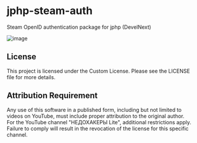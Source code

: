# jphp-steam-auth
Steam OpenID authentication package for jphp (DevelNext)

![image](https://github.com/user-attachments/assets/c46fc141-68d6-4749-b7e6-979794814e18)


## License

This project is licensed under the Custom License. Please see the LICENSE file for more details.

## Attribution Requirement

Any use of this software in a published form, including but not limited to videos on YouTube, must include proper attribution to the original author. For the YouTube channel "НЕДОХАКЕРЫ Lite", additional restrictions apply. Failure to comply will result in the revocation of the license for this specific channel.
